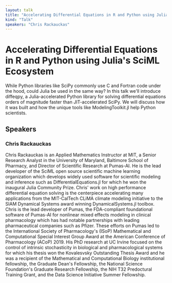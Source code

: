 ```yaml
---
layout: talk
title: "Accelerating Differential Equations in R and Python using Julia's SciML Ecosystem"
kind: "Talk"
speakers: "Chris Rackauckas"
---
```


# Accelerating Differential Equations in R and Python using Julia's SciML Ecosystem

While Python libraries like SciPy commonly use C and Fortran code under the hood, could Julia be used in the same way? In this talk we'll introduce diffeqpy, a Julia-accelerated Python library for solving differential equations orders of magnitude faster than JIT-accelerated SciPy. We will discuss how it was built and how the unique tools like ModelingToolkit.jl help Python scientists.

## Speakers

### Chris Rackauckas

Chris Rackauckas is an Applied Mathematics Instructor at MIT, a Senior Research Analyst in the University of Maryland, Baltimore School of Pharmacy, and Director of Scientific Research at Pumas-AI. He is the lead developer of the SciML open source scientific machine learning organization which develops widely used software for scientific modeling and inference such as DifferentialEquations.jl for which he won the inaugural Julia Community Prize. Chris' work on high performance differential equation solving is the centerpiece accelerating many applications from the MIT-CalTech CLiMA climate modeling initiative to the SIAM Dynamical Systems award winning DynamicalSystems.jl toolbox. Chris is the lead developer of Pumas, the FDA-compliant foundational software of Pumas-AI for nonlinear mixed effects modeling in clinical pharmacology which has had notable partnerships with leading pharmaceutical companies such as Pfizer. These efforts on Pumas led to the International Society of Pharmacology's (ISoP) Mathematical and Computational Special Interest Group Award at the American Conference of Pharmacology (ACoP) 2019. His PhD research at UC Irvine focused on the control of intrinsic stochasticity in biological and pharmacological systems for which his thesis won the Kovalesvsky Outstanding Thesis Award and he was a recipient of the Mathematical and Computational Biology institutional fellowship, the Graduate Dean's Fellowship, the National Science Foundation's Graduate Research Fellowship, the NIH T32 Predoctural Training Grant, and the Data Science Initiative Summer Fellowship.
